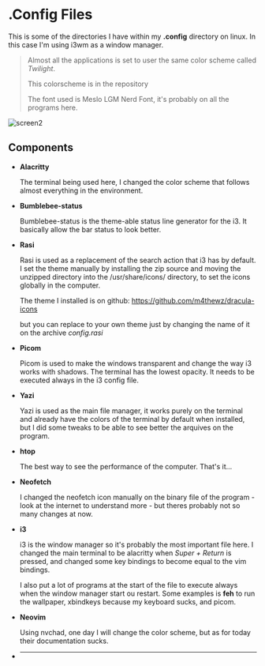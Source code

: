 # .Config Files
This is some of the directories I have within my **.config** directory on linux. 
In this case I'm using i3wm as a window manager.

> Almost all the applications is set to user the same color scheme called *Twilight*.
> 
> This colorscheme is in the repository
>
> The font used is Meslo LGM Nerd Font, it's probably on all the programs here.

![screen2](https://github.com/user-attachments/assets/8532a8b9-8100-4202-bef7-44300a6bd8cc)

## Components

- **Alacritty**

  The terminal being used here, I changed the color scheme that follows almost everything in the environment.

- **Bumblebee-status**

  Bumblebee-status is the theme-able status line generator for the i3. It basically allow the bar status to look better.

- **Rasi**

  Rasi is used as a replacement of the search action that i3 has by default. I set the theme manually by installing the zip source and moving the unzipped directory into the /usr/share/icons/ directory, to set the icons globally in the computer.

  The theme I installed is on github: https://github.com/m4thewz/dracula-icons

  but you can replace to your own theme just by changing the name of it on the archive *config.rasi*

- **Picom**
    
  Picom is used to make the windows transparent and change the way i3 works with shadows. The terminal has the lowest opacity. It needs to be executed always in the i3 config file.

- **Yazi**

  Yazi is used as the main file manager, it works purely on the terminal and already have the colors of the terminal by default when installed, but I did some tweaks to be able to see better the arquives on the program.

- **htop**

  The best way to see the performance of the computer. That's it...

- **Neofetch**

  I changed the neofetch icon manually on the binary file of the program - look at the internet to understand more - but theres probably not so many changes at now.

- **i3**

  i3 is the window manager so it's probably the most important file here. I changed the main terminal to be alacritty when *Super + Return* is pressed, and changed some key bindings to become equal to the vim bindings.

  I also put a lot of programs at the start of the file to execute always when the window manager start ou restart. Some examples is **feh** to run the wallpaper, xbindkeys because my keyboard sucks, and picom.

- **Neovim**

  Using nvchad, one day I will change the color scheme, but as for today their documentation sucks. 

- ****
